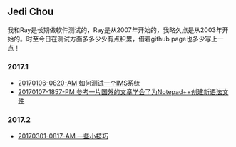 ## Jedi Chou

我和Ray是长期做软件测试的，Ray是从2007年开始的，我略久点是从2003年开始的。时至今日在测试方面多多少少有点积累，借着github page也多少写上一点！

### 2017.1
* [20170106-0820-AM 如何测试一个IMS系统](https://github.com/jedichou/jedichou.github.io/blob/master/201701/20170106/20170106-0820-How-To-Test-IMS.md)
* [20170107-1857-PM 参考一片国外的文章学会了为Notepad++创建新语法文件](http://www.thevalvepage.com/swmonkey/2015/08/19/notepad-user-defined-languages/)

### 2017.2
* [20170301-0817-AM 一些小技巧](https://github.com/jedichou/jedichou.github.io/blob/master/201703/20170301-0817-Notes.md)